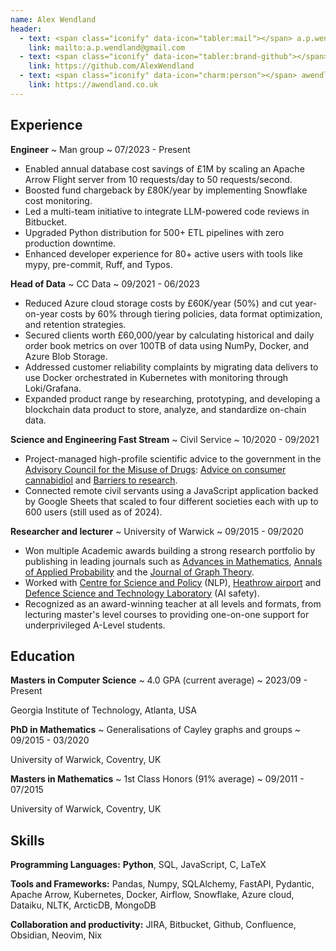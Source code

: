 ```yaml
---
name: Alex Wendland
header:
  - text: <span class="iconify" data-icon="tabler:mail"></span> a.p.wendland@gmail.com
    link: mailto:a.p.wendland@gmail.com
  - text: <span class="iconify" data-icon="tabler:brand-github"></span> AlexWendland
    link: https://github.com/AlexWendland
  - text: <span class="iconify" data-icon="charm:person"></span> awendland.co.uk
    link: https://awendland.co.uk
---
```


## Experience

**Engineer**
  ~ Man group
  ~ 07/2023 - Present

- Enabled annual database cost savings of £1M by scaling an Apache Arrow Flight server from 10 requests/day to 50 requests/second.
- Boosted fund chargeback by £80K/year by implementing Snowflake cost monitoring.
- Led a multi-team initiative to integrate LLM-powered code reviews in Bitbucket.
- Upgraded Python distribution for 500+ ETL pipelines with zero production downtime.
- Enhanced developer experience for 80+ active users with tools like mypy, pre-commit, Ruff, and Typos.


**Head of Data**
  ~ CC Data
  ~ 09/2021 - 06/2023
- Reduced Azure cloud storage costs by £60K/year (50%) and cut year-on-year costs by 60% through tiering policies, data format optimization, and retention strategies.
- Secured clients worth £60,000/year by calculating historical and daily order book metrics on over 100TB of data using NumPy, Docker, and Azure Blob Storage.
- Addressed customer reliability complaints by migrating data delivers to use Docker orchestrated in Kubernetes with monitoring through Loki/Grafana.
- Expanded product range by researching, prototyping, and developing a blockchain data product to store, analyze, and standardize on-chain data.


**Science and Engineering Fast Stream**
  ~ Civil Service
  ~ 10/2020 - 09/2021

- Project-managed high-profile scientific advice to the government in the [Advisory Council for the Misuse of Drugs](https://www.gov.uk/government/organisations/advisory-council-on-the-misuse-of-drugs): [Advice on consumer cannabidiol](https://www.gov.uk/government/publications/acmd-advice-on-consumer-cannabidiol-cbd-products) and [Barriers to research](https://www.gov.uk/government/publications/consideration-of-barriers-to-research-part-1).
- Connected remote civil servants using a JavaScript application backed by Google Sheets that scaled to four different societies each with up to 600 users (still used as of 2024).

**Researcher and lecturer**
  ~ University of Warwick
  ~ 09/2015 - 09/2020

 - 	Won multiple Academic awards building a strong research portfolio by publishing in leading journals such as [Advances in Mathematics](https://www.sciencedirect.com/science/article/pii/S0001870818303347), [Annals of Applied Probability](https://projecteuclid.org/journals/annals-of-applied-probability/volume-32/issue-1/From-the-Bernoulli-factory-to-a-dice-enterprise-via-perfect/10.1214/21-AAP1679.short) and the [Journal of Graph Theory](http://onlinelibrary.wiley.com/doi/10.1002/jgt.22002/abstract).
- Worked with [Centre for Science and Policy](https://www.csap.cam.ac.uk/) (NLP), [Heathrow airport](https://www.heathrow.com/) and [Defence Science and Technology Laboratory](https://www.gov.uk/government/organisations/defence-science-and-technology-laboratory) (AI safety).
-  Recognized as an award-winning teacher at all levels and formats, from lecturing master's level courses to providing one-on-one support for underprivileged A-Level students.


## Education

**Masters in Computer Science**
  ~ 4.0 GPA (current average)
  ~ 2023/09 - Present

Georgia Institute of Technology, Atlanta, USA

**PhD in Mathematics**
  ~ Generalisations of Cayley graphs and groups
  ~ 09/2015 - 03/2020

University of Warwick, Coventry, UK

**Masters in Mathematics**
  ~ 1st Class Honors (91% average)
  ~ 09/2011 - 07/2015

University of Warwick, Coventry, UK

## Skills

**Programming Languages:** **Python**, SQL, JavaScript, C, LaTeX

**Tools and Frameworks:** Pandas, Numpy, SQLAlchemy, FastAPI, Pydantic, Apache Arrow, Kubernetes, Docker, Airflow, Snowflake, Azure cloud, Dataiku, NLTK, ArcticDB, MongoDB

**Collaboration and productivity:** JIRA, Bitbucket, Github, Confluence, Obsidian, Neovim, Nix
